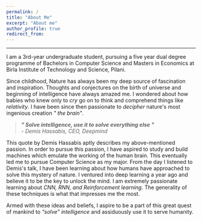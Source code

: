 ```yaml
---
permalink: /
title: "About Me"
excerpt: "About me"
author_profile: true
redirect_from: 
---
```

***
I am a 3rd-year undergraduate student, pursuing a five year dual degree programme of Bachelors in Computer Science and Masters in Economics at Birla Institute of Technology and Science, Pilani.

Since childhood, Nature has always been my deep source of fascination and inspiration. Thoughts and conjectures on the birth of universe and beginning of intelligence have always amazed me. I wondered about how babies who knew only to _cry_ go on to think and comprehend things like _relativity_. I have been since then passionate to _decipher_ nature's most ingenious creation _" the brain"_. 

> **_" Solve intelligence, use it to solve everything else "_** <br>
>  _-  Demis Hassabis, CEO, Deepmind_<br>

This quote by Demis Hassabis aptly describes my above-mentioned passion. In order to pursue this passion, I have aspired to study and build machines which emulate the working of the human brain.  This eventually led me to pursue Computer Science as my major.  From the day I listened to Demis's talk, I have been learning about how humans have approached to solve this mystery of nature. I ventured into deep learning a year ago and believe it to be the key to unlock the mind. I am extremely passionate learning about _CNN, RNN, and Reinforcement learning_. The generality of these techniques is what that impresses me the most.

Armed with these ideas and beliefs, I aspire to be a part of this great quest of mankind to _“solve” intelligence_ and assiduously use it to serve humanity.



